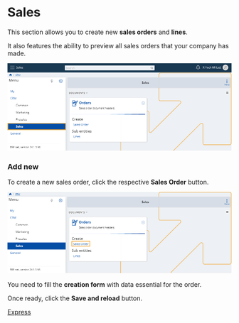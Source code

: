 # Sales

This section allows you to create new **sales orders** and **lines**.

It also features the ability to preview all sales orders that your company has made.

![Express](pictures/Sales_view.png)

### Add new

To create a new sales order, click the respective **Sales Order** button.

![Express](pictures/Sales_create.png)

You need to fill the **creation form** with data essential for the order.

Once ready, click the **Save and reload** button.

[Express](pictures/Sales_save.png)
